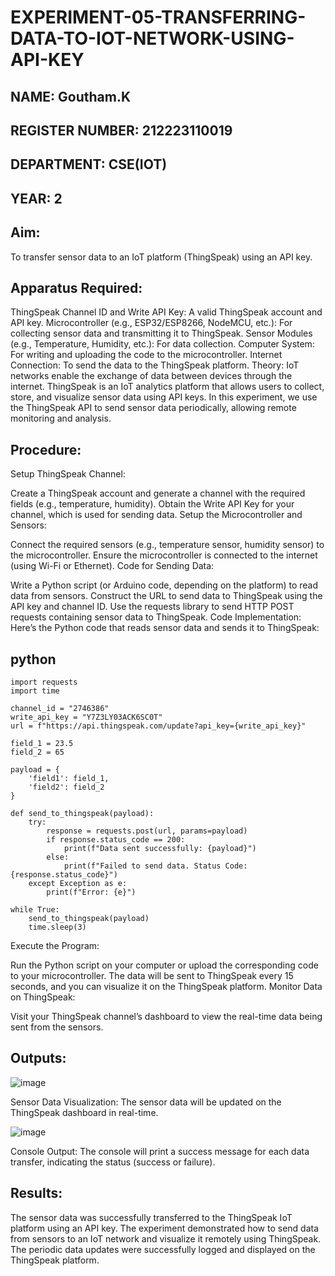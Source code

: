 # EXPERIMENT-05-TRANSFERRING-DATA-TO-IOT-NETWORK-USING-API-KEY
## NAME: Goutham.K
## REGISTER NUMBER: 212223110019
## DEPARTMENT: CSE(IOT)
## YEAR: 2
## Aim:
To transfer sensor data to an IoT platform (ThingSpeak) using an API key.

## Apparatus Required:
ThingSpeak Channel ID and Write API Key: A valid ThingSpeak account and API key.
Microcontroller (e.g., ESP32/ESP8266, NodeMCU, etc.): For collecting sensor data and transmitting it to ThingSpeak.
Sensor Modules (e.g., Temperature, Humidity, etc.): For data collection.
Computer System: For writing and uploading the code to the microcontroller.
Internet Connection: To send the data to the ThingSpeak platform.
Theory:
IoT networks enable the exchange of data between devices through the internet. ThingSpeak is an IoT analytics platform that allows users to collect, store, and visualize sensor data using API keys. In this experiment, we use the ThingSpeak API to send sensor data periodically, allowing remote monitoring and analysis.

## Procedure:
Setup ThingSpeak Channel:

Create a ThingSpeak account and generate a channel with the required fields (e.g., temperature, humidity).
Obtain the Write API Key for your channel, which is used for sending data.
Setup the Microcontroller and Sensors:

Connect the required sensors (e.g., temperature sensor, humidity sensor) to the microcontroller.
Ensure the microcontroller is connected to the internet (using Wi-Fi or Ethernet).
Code for Sending Data:

Write a Python script (or Arduino code, depending on the platform) to read data from sensors.
Construct the URL to send data to ThingSpeak using the API key and channel ID.
Use the requests library to send HTTP POST requests containing sensor data to ThingSpeak.
Code Implementation: Here’s the Python code that reads sensor data and sends it to ThingSpeak:

## python
```
import requests
import time

channel_id = "2746386" 
write_api_key = "Y7Z3LY03ACK6SC0T"  
url = f"https://api.thingspeak.com/update?api_key={write_api_key}"

field_1 = 23.5  
field_2 = 65    

payload = {
    'field1': field_1,
    'field2': field_2
}

def send_to_thingspeak(payload):
    try:
        response = requests.post(url, params=payload)
        if response.status_code == 200:
            print(f"Data sent successfully: {payload}")
        else:
            print(f"Failed to send data. Status Code: {response.status_code}")
    except Exception as e:
        print(f"Error: {e}")

while True:
    send_to_thingspeak(payload)
    time.sleep(3)  
```
Execute the Program:

Run the Python script on your computer or upload the corresponding code to your microcontroller.
The data will be sent to ThingSpeak every 15 seconds, and you can visualize it on the ThingSpeak platform.
Monitor Data on ThingSpeak:

Visit your ThingSpeak channel’s dashboard to view the real-time data being sent from the sensors.
## Outputs:
![image](https://github.com/user-attachments/assets/f392e294-d699-41ba-89d3-80ca5c35a6e3)


Sensor Data Visualization: The sensor data will be updated on the ThingSpeak dashboard in real-time.

![image](https://github.com/user-attachments/assets/d103fac0-f064-4b46-b696-748ea5d07d0e)


Console Output: The console will print a success message for each data transfer, indicating the status (success or failure).

## Results:
The sensor data was successfully transferred to the ThingSpeak IoT platform using an API key. The experiment demonstrated how to send data from sensors to an IoT network and visualize it remotely using ThingSpeak. The periodic data updates were successfully logged and displayed on the ThingSpeak platform.
